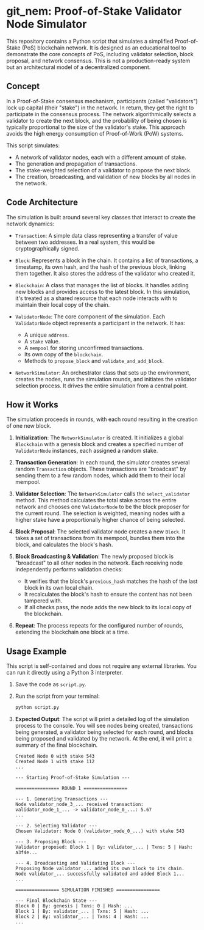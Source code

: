 # git_nem: Proof-of-Stake Validator Node Simulator

This repository contains a Python script that simulates a simplified Proof-of-Stake (PoS) blockchain network. It is designed as an educational tool to demonstrate the core concepts of PoS, including validator selection, block proposal, and network consensus. This is not a production-ready system but an architectural model of a decentralized component.

## Concept

In a Proof-of-Stake consensus mechanism, participants (called "validators") lock up capital (their "stake") in the network. In return, they get the right to participate in the consensus process. The network algorithmically selects a validator to create the next block, and the probability of being chosen is typically proportional to the size of the validator's stake. This approach avoids the high energy consumption of Proof-of-Work (PoW) systems.

This script simulates:
- A network of validator nodes, each with a different amount of stake.
- The generation and propagation of transactions.
- The stake-weighted selection of a validator to propose the next block.
- The creation, broadcasting, and validation of new blocks by all nodes in the network.

## Code Architecture

The simulation is built around several key classes that interact to create the network dynamics:

- `Transaction`: A simple data class representing a transfer of value between two addresses. In a real system, this would be cryptographically signed.

- `Block`: Represents a block in the chain. It contains a list of transactions, a timestamp, its own hash, and the hash of the previous block, linking them together. It also stores the address of the validator who created it.

- `Blockchain`: A class that manages the list of blocks. It handles adding new blocks and provides access to the latest block. In this simulation, it's treated as a shared resource that each node interacts with to maintain their local copy of the chain.

- `ValidatorNode`: The core component of the simulation. Each `ValidatorNode` object represents a participant in the network. It has:
    - A unique `address`.
    - A `stake` value.
    - A `mempool` for storing unconfirmed transactions.
    - Its own copy of the `blockchain`.
    - Methods to `propose_block` and `validate_and_add_block`.

- `NetworkSimulator`: An orchestrator class that sets up the environment, creates the nodes, runs the simulation rounds, and initiates the validator selection process. It drives the entire simulation from a central point.

## How it Works

The simulation proceeds in rounds, with each round resulting in the creation of one new block.

1.  **Initialization**: The `NetworkSimulator` is created. It initializes a global `Blockchain` with a genesis block and creates a specified number of `ValidatorNode` instances, each assigned a random stake.

2.  **Transaction Generation**: In each round, the simulator creates several random `Transaction` objects. These transactions are "broadcast" by sending them to a few random nodes, which add them to their local mempool.

3.  **Validator Selection**: The `NetworkSimulator` calls the `select_validator` method. This method calculates the total stake across the entire network and chooses one `ValidatorNode` to be the block proposer for the current round. The selection is weighted, meaning nodes with a higher stake have a proportionally higher chance of being selected.

4.  **Block Proposal**: The selected validator node creates a new `Block`. It takes a set of transactions from its mempool, bundles them into the block, and calculates the block's hash. 

5.  **Block Broadcasting & Validation**: The newly proposed block is "broadcast" to all other nodes in the network. Each receiving node independently performs validation checks:
    - It verifies that the block's `previous_hash` matches the hash of the last block in its own local chain.
    - It recalculates the block's hash to ensure the content has not been tampered with.
    - If all checks pass, the node adds the new block to its local copy of the blockchain.

6.  **Repeat**: The process repeats for the configured number of rounds, extending the blockchain one block at a time.

## Usage Example

This script is self-contained and does not require any external libraries. You can run it directly using a Python 3 interpreter.

1.  Save the code as `script.py`.
2.  Run the script from your terminal:

    ```bash
    python script.py
    ```

3.  **Expected Output**: The script will print a detailed log of the simulation process to the console. You will see nodes being created, transactions being generated, a validator being selected for each round, and blocks being proposed and validated by the network. At the end, it will print a summary of the final blockchain.

    ```
    Created Node 0 with stake 543
    Created Node 1 with stake 112
    ...

    --- Starting Proof-of-Stake Simulation ---

    ================ ROUND 1 ================

    --- 1. Generating Transactions ---
    Node validator_node_3_... received transaction: validator_node_1_... -> validator_node_0_...: 5.67
    ...

    --- 2. Selecting Validator ---
    Chosen Validator: Node 0 (validator_node_0_...) with stake 543

    --- 3. Proposing Block ---
    Validator proposed: Block 1 | By: validator_... | Txns: 5 | Hash: a3f4e...

    --- 4. Broadcasting and Validating Block ---
    Proposing Node validator_... added its own block to its chain.
    Node validator_... successfully validated and added Block 1...
    ...

    ================ SIMULATION FINISHED ================

    --- Final Blockchain State ---
    Block 0 | By: genesis | Txns: 0 | Hash: ...
    Block 1 | By: validator_... | Txns: 5 | Hash: ...
    Block 2 | By: validator_... | Txns: 4 | Hash: ...
    ...
    ```